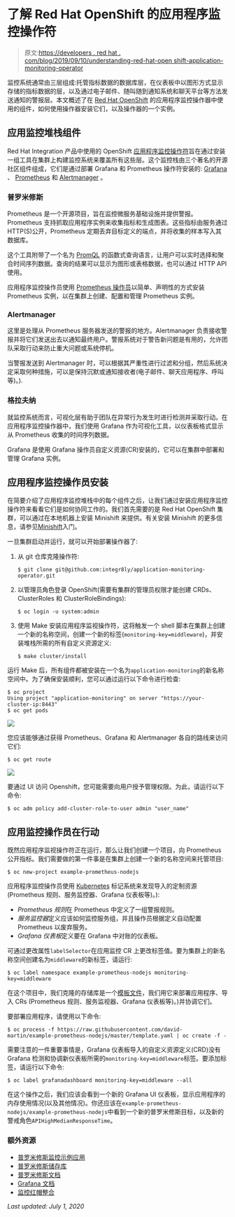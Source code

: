 # 了解 Red Hat OpenShift 的应用程序监控操作符

> 原文:[https://developers . red hat . com/blog/2019/09/10/understanding-red-hat-open shift-application-monitoring-operator](https://developers.redhat.com/blog/2019/09/10/understanding-red-hat-openshifts-application-monitoring-operator)

监控系统通常由三层组成:托管指标数据的数据库层，在仪表板中以图形方式显示存储的指标数据的层，以及通过电子邮件、随叫随到通知系统和聊天平台等方法发送通知的警报层。本文概述了在 [Red Hat OpenShift](http://developers.redhat.com/openshift/) 的应用程序监控操作器中使用的组件，如何使用操作器安装它们，以及操作器的一个实例。

## 应用监控堆栈组件

Red Hat Integration 产品中使用的 OpenShift [应用程序监控操作符](https://github.com/integr8ly/application-monitoring-operator)旨在通过安装一组工具在集群上构建监控系统来覆盖所有这些层。这个监控栈由三个著名的开源社区组件组成，它们是通过部署 Grafana 和 Prometheus 操作符安装的: [Grafana](https://grafana.com) 、 [Prometheus](https://prometheus.io) 和 [Alertmanager](https://prometheus.io/docs/alerting/alertmanager/) 。

### 普罗米修斯

Prometheus 是一个开源项目，旨在监控微服务基础设施并提供警报。Prometheus 支持抓取应用程序实例来收集指标和生成图表。这些指标由服务通过 HTTP(S)公开，Prometheus 定期丢弃目标定义的端点，并将收集的样本写入其数据库。

这个工具附带了一个名为 [PromQL](https://prometheus.io/docs/prometheus/latest/querying/basics/) 的函数式查询语言，让用户可以实时选择和聚合时间序列数据。查询的结果可以显示为图形或表格数据，也可以通过 HTTP API 使用。

应用程序监控操作员使用 [Prometheus 操作员](https://coreos.com/blog/the-prometheus-operator.html)以简单、声明性的方式安装 Prometheus 实例，以在集群上创建、配置和管理 Prometheus 实例。

### Alertmanager

这里是处理从 Prometheus 服务器发送的警报的地方。Alertmanager 负责接收警报并将它们发送出去以通知最终用户。警报系统对于警告新问题是有用的，允许团队采取行动来防止重大问题或系统停机。

当警报发送到 Alertmanager 时，可以根据其严重性进行过滤和分组，然后系统决定采取何种措施，可以是保持沉默或通知接收者(电子邮件、聊天应用程序、呼叫等)。).

### 格拉夫纳

就监控系统而言，可视化层有助于团队在异常行为发生时进行检测并采取行动。在应用程序监控操作器中，我们使用 Grafana 作为可视化工具，以仪表板格式显示从 Prometheus 收集的时间序列数据。

Grafana 是使用 Grafana 操作员自定义资源(CR)安装的，它可以在集群中部署和管理 Grafana 实例。

## 应用程序监控操作员安装

在简要介绍了应用程序监控堆栈中的每个组件之后，让我们通过安装应用程序监控操作符来看看它们是如何协同工作的。我们首先需要的是 Red Hat OpenShift 集群，可以通过在本地机器上安装 Minishift 来提供。有关安装 Minishift 的更多信息，请参见[Minishift](https://docs.okd.io/latest/minishift/getting-started/index.html)入门。

一旦集群启动并运行，就可以开始部署操作器了:

1.  从 git 仓库克隆操作符:

    ```
    $ git clone git@github.com:integr8ly/application-monitoring-operator.git
    ```

2.  以管理员角色登录 OpenShift(需要有集群的管理员权限才能创建 CRDs、ClusterRoles 和 ClusterRoleBindings):

    ```
    $ oc login -u system:admin
    ```

3.  使用 Make 安装应用程序监视操作符，这将触发一个 shell 脚本在集群上创建一个新的名称空间，创建一个新的标签(`monitoring-key=middleware`)，并安装堆栈所需的所有自定义资源定义:

    ```
    $ make cluster/install
    ```

运行 Make 后，所有组件都被安装在一个名为`application-monitoring`的新名称空间中。为了确保安装顺利，您可以通过运行以下命令进行检查:

```
$ oc project
Using project "application-monitoring" on server "https://your-cluster-ip:8443"
$ oc get pods
```

![](../Images/9a382ae9f7493f8f1c7e8a99fad66282.png)

您应该能够通过获得 Prometheus、Grafana 和 Alertmanager 各自的路线来访问它们:

```
$ oc get route
```

![](../Images/620d14dabaa5a48a1ac41f482942cbc9.png)

要通过 UI 访问 Openshift，您可能需要向用户授予管理权限。为此，请运行以下命令:

```
$ oc adm policy add-cluster-role-to-user admin "user_name"
```

## 应用监控操作员在行动

既然应用程序监视操作符正在运行，那么让我们创建一个项目，向 Prometheus 公开指标。我们需要做的第一件事是在集群上创建一个新的名称空间来托管项目:

```
$ oc new-project example-prometheus-nodejs
```

应用程序监控操作员使用 [Kubernetes](http://developers.redhat.com/topics/kubernetes/) 标记系统来发现导入的定制资源(Prometheus 规则、服务监控器、Grafana 仪表板等)。):

*   *Prometheus 规则*在 Prometheus 中定义了一组警报规则。
*   *服务监控器*定义应该如何监控服务组，并且操作员根据定义自动配置 Prometheus 以废弃服务。
*   *Grafana 仪表板*定义要在 Grafana 中对账的仪表板。

可通过更改属性`labelSelector`在应用监控 CR 上更改标签值。要为集群上的新名称空间创建名为`middleware`的新标签，请运行:

```
$ oc label namespace example-prometheus-nodejs monitoring-key=middleware
```

在这个项目中，我们克隆的存储库是一个[模板文件](https://github.com/david-martin/example-prometheus-nodejs/blob/d647b83116519b650e00401f04c8868280c47778/template.yaml)，我们用它来部署应用程序、导入 CRs (Prometheus 规则、服务监视器、Grafana 仪表板等)。)并协调它们。

要部署应用程序，请使用以下命令:

```
$ oc process -f https://raw.githubusercontent.com/david-martin/example-prometheus-nodejs/master/template.yaml | oc create -f -
```

需要注意的一件重要事情是，Grafana 仪表板导入的自定义资源定义(CRD)没有 Grafana 检测和协调新仪表板所需的`monitoring-key=middleware`标签。要添加标签，请运行以下命令:

```
$ oc label grafanadashboard monitoring-key=middleware --all
```

在这个操作之后，我们应该会看到一个新的 Grafana UI 仪表板，显示应用程序的内存使用情况(以及其他情况)。你还应该在`example-prometheus-nodejs/example-prometheus-nodejs`中看到一个新的普罗米修斯目标，以及新的警戒角色`APIHighMedianResponseTime`。

### 额外资源

*   [普罗米修斯监控示例应用](https://github.com/david-martin/example-prometheus-nodejs/)
*   [普罗米修斯储存库](https://github.com/prometheus/prometheus)
*   [普罗米修斯文档](https://prometheus.io/docs/introduction/overview/)
*   [Grafana 文档](https://grafana.com/docs/)
*   [监控红帽整合](https://access.redhat.com/documentation/en-us/red_hat_integration/2019-07/html-single/monitoring_red_hat_integration/index)

*Last updated: July 1, 2020*